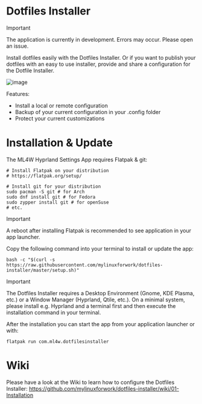 # Dotfiles Installer

> [!IMPORTANT]
> The application is currently in development. Errors may occur. Please open an issue.

Install dotfiles easily with the Dotfiles Installer. Or if you want to publish your dotfiles with an easy to use installer, provide and share a configuration for the Dotfile Installer.

![image](https://github.com/user-attachments/assets/d0fd7f30-bcf3-47a9-b1d8-0f7d9eabae9c)

Features:

- Install a local or remote configuration
- Backup of your current configuration in your .config folder
- Protect your current customizations

# Installation & Update

The ML4W Hyprland Settings App requires Flatpak & git:

```
# Install Flatpak on your distribution
# https://flatpak.org/setup/

# Install git for your distribution
sudo pacman -S git # for Arch
sudo dnf install git # for Fedora
sudo zypper install git # for openSuse
# etc.

```

> [!IMPORTANT]
> A reboot after installing Flatpak is recommended to see application in your app launcher.

Copy the following command into your terminal to install or update the app:

```
bash -c "$(curl -s https://raw.githubusercontent.com/mylinuxforwork/dotfiles-installer/master/setup.sh)"

```
> [!IMPORTANT]
> The Dotfiles Installer requires a Desktop Environment (Gnome, KDE Plasma, etc.) or a Window Manager (Hyprland, Qtile, etc.). On a minimal system, please install e.g. Hyprland and a terminal first and then execute the installation command in your terminal.

After the installation you can start the app from your application launcher or with:

```
flatpak run com.ml4w.dotfilesinstaller
```
# Wiki

Please have a look at the Wiki to learn how to configure the Dotfiles Installer:
https://github.com/mylinuxforwork/dotfiles-installer/wiki/01-Installation
